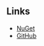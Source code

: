 ## Links

- [NuGet](https://www.nuget.org/packages/Guilded.NET/)
- [GitHub](https://github.com/Guilded-NET/Guilded.NET/)
